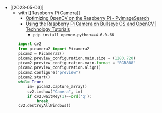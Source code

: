 - [[2023-05-03]]
	- with [[Raspberry Pi Camera]]
		- [Optimizing OpenCV on the Raspberry Pi - PyImageSearch](https://pyimagesearch.com/2017/10/09/optimizing-opencv-on-the-raspberry-pi/)
		- [Using the Raspberry Pi Camera on Bullseye OS and OpenCV | Technology Tutorials](https://toptechboy.com/using-the-raspberry-pi-camera-on-bullseye-os-and-opencv/)
			- `pip install opencv-python==4.6.0.66`
		```python
		import cv2
		from picamera2 import Picamera2
		picam2 = Picamera2()
		picam2.preview_configuration.main.size = (1280,720)
		picam2.preview_configuration.main.format = "RGB888"
		picam2.preview_configuration.align()
		picam2.configure("preview")
		picam2.start()
		while True:
		    im= picam2.capture_array()
		    cv2.imshow("Camera", im)
		    if cv2.waitKey(1)==ord('q'):
		        break
		cv2.destroyAllWindows()
		```